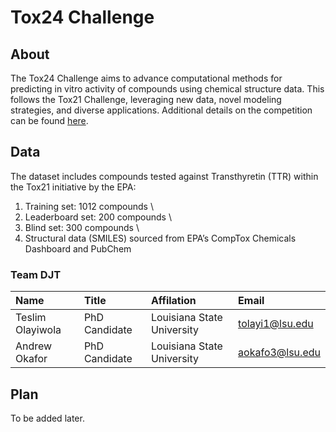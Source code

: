 # Tox24 Challenge
## About
The Tox24 Challenge aims to advance computational methods for predicting in vitro activity of compounds using chemical structure data. This follows the Tox21 Challenge, leveraging new data, novel modeling strategies, and diverse applications. Additional details on the competition can be found <a href="https://ochem.eu/static/challenge.do">here</a>.

## Data
The dataset includes compounds tested against Transthyretin (TTR) within the Tox21 initiative by the EPA:

1. Training set: 1012 compounds \
2. Leaderboard set: 200 compounds \
3. Blind set: 300 compounds \
4. Structural data (SMILES) sourced from EPA’s CompTox Chemicals Dashboard and PubChem

### Team DJT
| Name | Title | Affilation | Email |
| :-- | :-- | :-- | :-- |
| Teslim Olayiwola | PhD Candidate | Louisiana State University | tolayi1@lsu.edu |
| Andrew Okafor | PhD Candidate | Louisiana State University | aokafo3@lsu.edu |

## Plan
To be added later.

